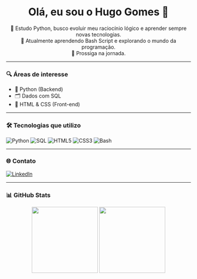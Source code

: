 <h1 align="center">Olá, eu sou o Hugo Gomes 👋</h1>

<p align="center">🧠 Estudo Python, busco evoluir meu raciocínio lógico e aprender sempre novas tecnologias.<br>
🌱 Atualmente aprendendo Bash Script e explorando o mundo da programação.<br>
🚀 Prossiga na jornada.</p>

---

### 🔍 Áreas de interesse

- 🐍 Python (Backend)
- 🗂️ Dados com SQL
- 🎨 HTML & CSS (Front-end)

---

### 🛠️ Tecnologias que utilizo

![Python](https://img.shields.io/badge/Python-3776AB?style=for-the-badge&logo=python&logoColor=white)
![SQL](https://img.shields.io/badge/SQL-336791?style=for-the-badge&logo=postgresql&logoColor=white)
![HTML5](https://img.shields.io/badge/HTML5-E34F26?style=for-the-badge&logo=html5&logoColor=white)
![CSS3](https://img.shields.io/badge/CSS3-1572B6?style=for-the-badge&logo=css3&logoColor=white)
![Bash](https://img.shields.io/badge/Bash-4EAA25?style=for-the-badge&logo=gnubash&logoColor=white)

---

### 🌐 Contato

[![LinkedIn](https://img.shields.io/badge/LinkedIn-0077B5?style=for-the-badge&logo=linkedin&logoColor=white)](https://www.linkedin.com/in/hugo-gomes-966a62282/)

---

### 📊 GitHub Stats

<div align="center">
  <img height="180em" src="https://github-readme-stats.vercel.app/api?username=hugogomes&show_icons=true&theme=tokyonight&count_private=true"/>
  <img height="180em" src="https://github-readme-stats.vercel.app/api/top-langs/?username=hugogomes&layout=compact&theme=tokyonight"/>
</div>
